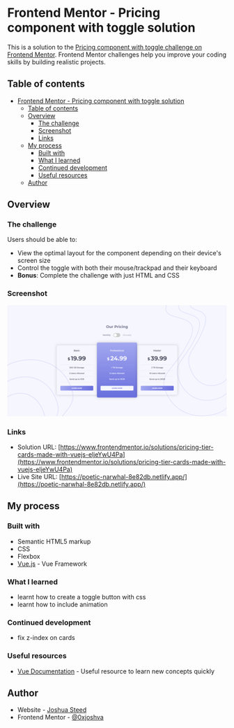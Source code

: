 # Frontend Mentor - Pricing component with toggle solution

This is a solution to the [Pricing component with toggle challenge on Frontend Mentor](https://www.frontendmentor.io/challenges/pricing-component-with-toggle-8vPwRMIC). Frontend Mentor challenges help you improve your coding skills by building realistic projects. 

## Table of contents

- [Frontend Mentor - Pricing component with toggle solution](#frontend-mentor---pricing-component-with-toggle-solution)
  - [Table of contents](#table-of-contents)
  - [Overview](#overview)
    - [The challenge](#the-challenge)
    - [Screenshot](#screenshot)
    - [Links](#links)
  - [My process](#my-process)
    - [Built with](#built-with)
    - [What I learned](#what-i-learned)
    - [Continued development](#continued-development)
    - [Useful resources](#useful-resources)
  - [Author](#author)

## Overview

### The challenge

Users should be able to:

- View the optimal layout for the component depending on their device's screen size
- Control the toggle with both their mouse/trackpad and their keyboard
- **Bonus**: Complete the challenge with just HTML and CSS

### Screenshot

![](/src/assets/previwe.png)


### Links

- Solution URL: [https://www.frontendmentor.io/solutions/pricing-tier-cards-made-with-vuejs-eljeYwU4Pa](https://www.frontendmentor.io/solutions/pricing-tier-cards-made-with-vuejs-eljeYwU4Pa)
- Live Site URL: [https://poetic-narwhal-8e82db.netlify.app/](https://poetic-narwhal-8e82db.netlify.app/)

## My process

### Built with

- Semantic HTML5 markup
- CSS
- Flexbox
- [Vue.js](https://reactjs.org/) - Vue Framework

### What I learned

- learnt how to create a toggle button with css
- learnt how to include animation

### Continued development

- fix z-index on cards

### Useful resources

- [Vue Documentation](https://vuejs.org/guide/introduction.html) - Useful resource to learn new concepts quickly

## Author

- Website - [Joshua Steed](https://www.joshuasteed.com)
- Frontend Mentor - [@0xjoshva](https://www.frontendmentor.io/profile/0xjoshva)

